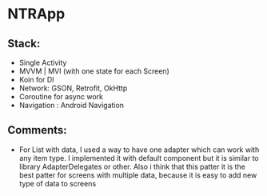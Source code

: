 # NTRApp

## Stack:
- Single Activity
- MVVM | MVI (with one state for each Screen)
- Koin for DI
- Network: GSON, Retrofit, OkHttp
- Coroutine for async work
- Navigation : Android Navigation

## Comments:
- For List with data, I used a way to have one adapter which can work with any item type. I implemented it with default component but it is similar to library AdapterDelegates or other.
Also i think that this patter it is the best patter for screens with multiple data, because it is easy to add new type of data to screens


